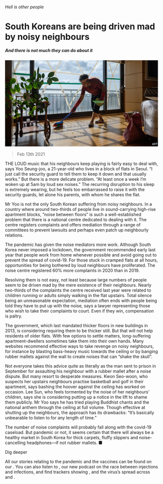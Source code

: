 ###### Hell is other people

# South Koreans are being driven mad by noisy neighbours 

##### And there is not much they can do about it 

![image](images/20210213_asp504.jpg) 

> Feb 13th 2021 


THE LOUD music that his neighbours keep playing is fairly easy to deal with, says Yoo Seung-joo, a 21-year-old who lives in a block of flats in Seoul. “I just call the security guard to tell them to keep it down and that usually works.” But there is a more delicate problem. “At least once a week I’m woken up at 5am by loud sex noises.” The recurring disruption to his sleep is extremely wearing, but he feels too embarrassed to raise it with the security guards, let alone his parents, with whom he shares the flat.


Mr Yoo is not the only South Korean suffering from noisy neighbours. In a country where around two-thirds of people live in sound-carrying high-rise apartment blocks, ”noise between floors” is such a well-established problem that there is a national centre dedicated to dealing with it. The centre registers complaints and offers mediation through a range of committees to prevent lawsuits and perhaps even patch up neighbourly relations. 



The pandemic has given the noise mediators more work. Although South Korea never imposed a lockdown, the government recommended early last year that people work from home whenever possible and avoid going out to prevent the spread of covid-19. For those stuck in cramped flats at all hours, opportunities for being bothered by loud neighbours have proliferated. The noise centre registered 60% more complaints in 2020 than in 2019. 


Resolving them is not easy, not least because large numbers of people seem to be driven mad by the mere existence of their neighbours. Nearly two-thirds of the complaints the centre received last year were related to children running or adults simply walking in the flat upstairs. Total silence being an unreasonable expectation, mediation often ends with people being told they have to put up with the noise, says a lawyer representing those who wish to take their complaints to court. Even if they win, compensation is paltry.


The government, which last mandated thicker floors in new buildings in 2013, is considering requiring them to be thicker still. But that will not help residents of older flats. With few options to settle matters, long-suffering apartment-dwellers sometimes take them into their own hands. Many websites recommend effective ways to take revenge on noisy neighbours, for instance by blasting bass-heavy music towards the ceiling or by banging rubber mallets against the wall to create noises that can “shake the skull”. 


Not everyone takes this advice quite as literally as the man sent to prison in September for assaulting his neighbour with a rubber mallet after a noise dispute. But many resort to desperate measures. Kwon Seo-woon, who suspects her upstairs neighbours practise basketball and golf in their apartment, says bashing the hoover against the ceiling has worked on occasion. Lee Sun, who feels tormented by the noise of her neighbours’ children, says she is considering putting up a notice in the lift to shame them publicly. Mr Yoo says he has tried playing Buddhist chants and the national anthem through the ceiling at full volume. Though effective at shutting up the neighbours, the approach has its drawbacks: “It’s basically unbearable to listen to for any length of time.” 


The number of noise complaints will probably fall along with the covid-19 caseload. But pandemic or not, it seems certain that there will always be a healthy market in South Korea for thick carpets, fluffy slippers and noise-cancelling headphones—if not rubber mallets. ■


Dig deeper


All our stories relating to the pandemic and the vaccines can be found on our . You can also listen to , our new podcast on the race between injections and infections, and find trackers showing ,  and the virus’s spread across  and .

